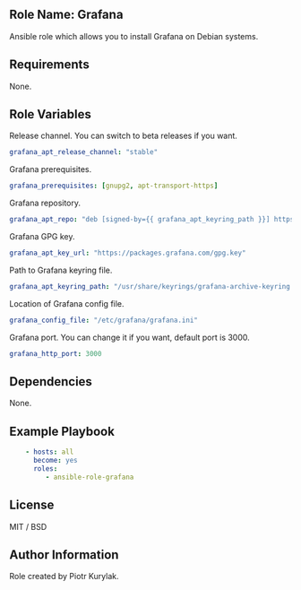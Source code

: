 ## Role Name: Grafana

Ansible role which allows you to install Grafana on Debian systems.

## Requirements

None.

## Role Variables

Release channel. You can switch to beta releases if you want.
````yaml
grafana_apt_release_channel: "stable"
````

Grafana prerequisites.
````yaml
grafana_prerequisites: [gnupg2, apt-transport-https]
````

Grafana repository.
````yaml
grafana_apt_repo: "deb [signed-by={{ grafana_apt_keyring_path }}] https://packages.grafana.com/enterprise/deb {{ grafana_apt_release_channel }} main"

````

Grafana GPG key.
````yaml
grafana_apt_key_url: "https://packages.grafana.com/gpg.key"
````

Path to Grafana keyring file.
````yaml
grafana_apt_keyring_path: "/usr/share/keyrings/grafana-archive-keyring.gpg"
````

Location of Grafana config file.
````yaml
grafana_config_file: "/etc/grafana/grafana.ini"
````

Grafana port. You can change it if you want, default port is 3000.
````yaml
grafana_http_port: 3000
````

## Dependencies

None.

## Example Playbook

````yaml
    - hosts: all
      become: yes
      roles:
         - ansible-role-grafana
````

## License

MIT / BSD

## Author Information

Role created by Piotr Kurylak.